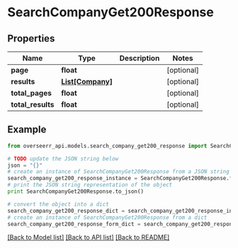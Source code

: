 # SearchCompanyGet200Response


## Properties
Name | Type | Description | Notes
------------ | ------------- | ------------- | -------------
**page** | **float** |  | [optional] 
**results** | [**List[Company]**](Company.md) |  | [optional] 
**total_pages** | **float** |  | [optional] 
**total_results** | **float** |  | [optional] 

## Example

```python
from overseerr_api.models.search_company_get200_response import SearchCompanyGet200Response

# TODO update the JSON string below
json = "{}"
# create an instance of SearchCompanyGet200Response from a JSON string
search_company_get200_response_instance = SearchCompanyGet200Response.from_json(json)
# print the JSON string representation of the object
print SearchCompanyGet200Response.to_json()

# convert the object into a dict
search_company_get200_response_dict = search_company_get200_response_instance.to_dict()
# create an instance of SearchCompanyGet200Response from a dict
search_company_get200_response_form_dict = search_company_get200_response.from_dict(search_company_get200_response_dict)
```
[[Back to Model list]](../README.md#documentation-for-models) [[Back to API list]](../README.md#documentation-for-api-endpoints) [[Back to README]](../README.md)


